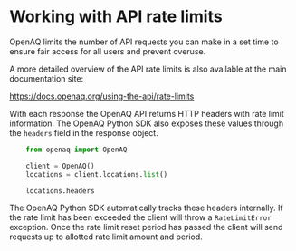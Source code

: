 # Working with API rate limits

OpenAQ limits the number of API requests you can make in a set time to ensure
fair access for all users and prevent overuse.

A more detailed overview of the API rate limits is also available at the main
documentation site:

<https://docs.openaq.org/using-the-api/rate-limits>

With each response the OpenAQ API returns HTTP headers with rate limit
information. The OpenAQ Python SDK also exposes these values through the
`headers` field in the response object.

```py  hl_lines="6"
    from openaq import OpenAQ

    client = OpenAQ()
    locations = client.locations.list()

    locations.headers

```

The OpenAQ Python SDK automatically tracks these headers internally. If the rate
limit has been exceeded the client will throw a `RateLimitError` exception. Once
the rate limit reset period has passed the client will send requests up to
allotted rate limit amount and period.
